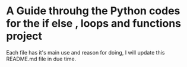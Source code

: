 # A Guide throuhg the Python codes for the if else , loops and functions project
Each file has it's main use and reason for doing, I will update this README.md file in due time.
